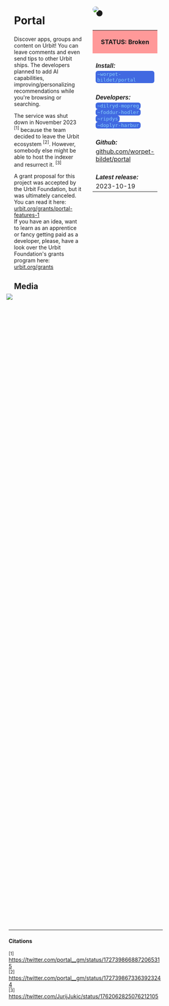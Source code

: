 <style>
	/* %wiki restyling */
.page a{display: inline-block;color: white;border: 1px solid black;margin-right: 6px;padding: 5px;background-color:#3366cc;border-radius:7px;}#page-title{display:none;}.sidebar{margin-right:-20px;padding-top:180px;background-image: url("https://i.imgur.com/enNS7bT.png");background-repeat:no-repeat;background-position-x:53%}#global-menu{border:2px solid cadetblue;}#global-menu a{display:block;margin-bottom:6px;}h1{font-size:2em;margin-top:0em}footer{text-align:left}
	/* Tooltip */
.tooltip {position: relative;display: inline-block;border-bottom: 1px dotted black;}
.tooltip .tooltiptext {visibility: hidden;width: 120px;background-color: black;color: #fff;text-align: center;padding: 5px 0;border-radius: 6px;
position: absolute;z-index: 1;}
.tooltip:hover .tooltiptext {visibility: visible;}
.logo {margin-top:-20px;margin-bottom:30px;margin-left:0px;box-shadow: 10px 10px;border-radius:30px;}
	/* Flexbox */
* {box-sizing: border-box;} body {margin: 0;} #main {display: flex;min-height: calc(100vh - 40vh);} #main > article {flex: 1;} #main > nav, #main > aside {flex: 0 0 20vw;} #main > nav {order: -1;} header{padding: 0em;} footer, article, nav, aside {padding: 1em;}
	/* Urmanac */
.urlink{display:inline-block;padding:1px 4px 1px 4px;font-family:monospace;color:LightSkyBlue; background:RoyalBlue;border-radius:6px;} .wlink{background-color: royalblue;border-radius: 0px;padding: 2px 2px 1px 2px;border: solid 1px lightskyblue;color: wheat;} .xlink{background-color: rgba(130, 130, 130, 20%);border-radius: 0px;padding: 2px 2px 1px 2px;border: solid 1px lightskyblue;color: black;} h5{margin-bottom:-1em;font-family:sans-serif}
img {max-width:100%;} .avator {border-radius:100px;width:48px;margin-right: 15px;} .tweet-wrap {max-width:490px;background: #fff;margin: 0 auto;margin-top: 50px;border-radius:3px;padding: 20px 30px 20px 10px;border-bottom: 1px solid #e6ecf0;border-top: 1px solid #e6ecf0;}.tweet-header {display: flex;align-items:flex-start;font-size:14px;}
.tweet-header-info {font-weight:bold;} .tweet-header-info span {color:#657786;font-weight:normal;margin-left: 5px;} .tweet-header-info p {font-weight:normal;margin-top: 5px;} .tweet-img-wrap {padding-left: 60px;}
</style>
<link href="https://fonts.googleapis.com/css?family=Asap" rel="stylesheet">
<link href="https://fonts.googleapis.com/css?family=Roboto" rel="stylesheet">



<div id="main"><article>

# Portal

Discover apps, groups and content on Urbit! You can leave comments and even send tips to other Urbit ships. The developers planned to add AI capabilities, improving/personalizing recommendations while you're browsing or searching.

The service was shut down in November 2023 <sup>[1]</sup> because the team decided to leave the Urbit ecosystem <sup>[2]</sup>. However, somebody else might be able to host the indexer and resurrect it. <sup>[3]</sup>

A grant proposal for this project was accepted by the Urbit Foundation, but it was ultimately canceled. You can read it here: [urbit.org/grants/portal-features-1](https://urbit.org/grants/portal-features-1) <br>
If you have an idea, want to learn as an apprentice or fancy getting paid as a developer, please, have a look over the Urbit Foundation's grants program here: [urbit.org/grants](https://urbit.org/grants)

## Media

<img src="https://i.imgur.com/dIoShBG.png" style="margin-left:-20px;margin-top:-10px;max-width:320px">

</article><aside>

<img src="https://i.imgur.com/YW3l2WF.jpeg" class="logo">

<table style="width:100%">
  <tr><th style="background-color:#ff9999">

STATUS: Broken

</th></tr>
  <tr><td>
	<h5>  Install: </h5><br><span class="urlink"> ~worpet-bildet/portal </span>
  </td></tr>

  <tr><td>
	<h5>   Developers: </h5><br><span class="urlink"> ~dilryd-mopreg </span><br><span class="urlink"> ~foddur-hodler </span><br><span class="urlink"> ~ripdys </span><br><span class="urlink"> ~doplyr-harbur </span>
  </td></tr>

  <tr><td>
	<h5>  Github: </h5><br> <a href="https://github.com/worpet-bildet/portal">github.com/worpet-bildet/portal</a>
  </td></tr>

  <tr><td>
	<h5>  Latest release: </h5><br> 2023-10-19
  </td></tr>

</table> 

</aside></div>

---------------------------------

#### Citations

<sup>[1]</sup> https://twitter.com/portal__gm/status/1727398668872065315 <br>
<sup>[2]</sup> https://twitter.com/portal__gm/status/1727398673363923244 <br>
<sup>[3]</sup> https://twitter.com/JurijJukic/status/1762062825076212105


